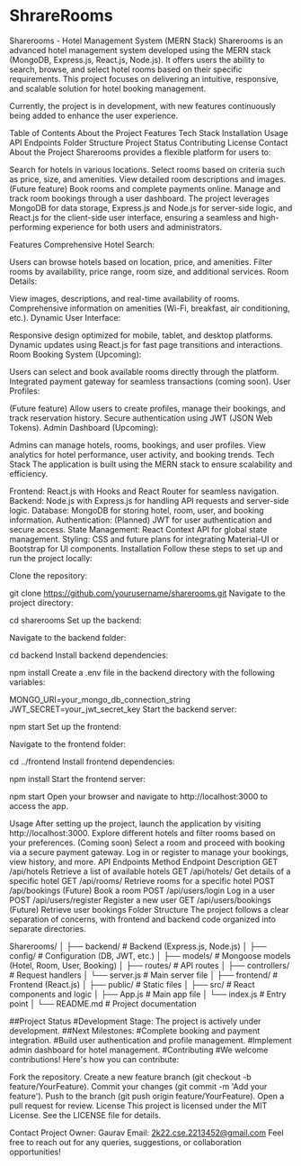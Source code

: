 ﻿# ShrareRooms
Sharerooms - Hotel Management System (MERN Stack)
Sharerooms is an advanced hotel management system developed using the MERN stack (MongoDB, Express.js, React.js, Node.js). It offers users the ability to search, browse, and select hotel rooms based on their specific requirements. This project focuses on delivering an intuitive, responsive, and scalable solution for hotel booking management.

Currently, the project is in development, with new features continuously being added to enhance the user experience.

Table of Contents
About the Project
Features
Tech Stack
Installation
Usage
API Endpoints
Folder Structure
Project Status
Contributing
License
Contact
About the Project
Sharerooms provides a flexible platform for users to:

Search for hotels in various locations.
Select rooms based on criteria such as price, size, and amenities.
View detailed room descriptions and images.
(Future feature) Book rooms and complete payments online.
Manage and track room bookings through a user dashboard.
The project leverages MongoDB for data storage, Express.js and Node.js for server-side logic, and React.js for the client-side user interface, ensuring a seamless and high-performing experience for both users and administrators.

Features
Comprehensive Hotel Search:

Users can browse hotels based on location, price, and amenities.
Filter rooms by availability, price range, room size, and additional services.
Room Details:

View images, descriptions, and real-time availability of rooms.
Comprehensive information on amenities (Wi-Fi, breakfast, air conditioning, etc.).
Dynamic User Interface:

Responsive design optimized for mobile, tablet, and desktop platforms.
Dynamic updates using React.js for fast page transitions and interactions.
Room Booking System (Upcoming):

Users can select and book available rooms directly through the platform.
Integrated payment gateway for seamless transactions (coming soon).
User Profiles:

(Future feature) Allow users to create profiles, manage their bookings, and track reservation history.
Secure authentication using JWT (JSON Web Tokens).
Admin Dashboard (Upcoming):

Admins can manage hotels, rooms, bookings, and user profiles.
View analytics for hotel performance, user activity, and booking trends.
Tech Stack
The application is built using the MERN stack to ensure scalability and efficiency.

Frontend: React.js with Hooks and React Router for seamless navigation.
Backend: Node.js with Express.js for handling API requests and server-side logic.
Database: MongoDB for storing hotel, room, user, and booking information.
Authentication: (Planned) JWT for user authentication and secure access.
State Management: React Context API for global state management.
Styling: CSS and future plans for integrating Material-UI or Bootstrap for UI components.
Installation
Follow these steps to set up and run the project locally:

Clone the repository:

git clone https://github.com/yourusername/sharerooms.git
Navigate to the project directory:

cd sharerooms
Set up the backend:

Navigate to the backend folder:

cd backend
Install backend dependencies:

npm install
Create a .env file in the backend directory with the following variables:

MONGO_URI=your_mongo_db_connection_string
JWT_SECRET=your_jwt_secret_key
Start the backend server:

npm start
Set up the frontend:

Navigate to the frontend folder:

cd ../frontend
Install frontend dependencies:

npm install
Start the frontend server:

npm start
Open your browser and navigate to http://localhost:3000 to access the app.

Usage
After setting up the project, launch the application by visiting http://localhost:3000.
Explore different hotels and filter rooms based on your preferences.
(Coming soon) Select a room and proceed with booking via a secure payment gateway.
Log in or register to manage your bookings, view history, and more.
API Endpoints
Method	Endpoint	Description
GET	/api/hotels	Retrieve a list of available hotels
GET	/api/hotels/
Get details of a specific hotel
GET	/api/rooms/
Retrieve rooms for a specific hotel
POST	/api/bookings	(Future) Book a room
POST	/api/users/login	Log in a user
POST	/api/users/register	Register a new user
GET	/api/users/bookings	(Future) Retrieve user bookings
Folder Structure
The project follows a clear separation of concerns, with frontend and backend code organized into separate directories.

Sharerooms/
│
├── backend/          # Backend (Express.js, Node.js)
│   ├── config/       # Configuration (DB, JWT, etc.)
│   ├── models/       # Mongoose models (Hotel, Room, User, Booking)
│   ├── routes/       # API routes
│   ├── controllers/  # Request handlers
│   └── server.js     # Main server file
│
├── frontend/         # Frontend (React.js)
│   ├── public/       # Static files
│   ├── src/          # React components and logic
│   ├── App.js        # Main app file
│   └── index.js      # Entry point
│
└── README.md         # Project documentation


##Project Status
#Development Stage: The project is actively under development.
##Next Milestones:
#Complete booking and payment integration.
#Build user authentication and profile management.
#Implement admin dashboard for hotel management.
#Contributing
#We welcome contributions! Here's how you can contribute:

Fork the repository.
Create a new feature branch (git checkout -b feature/YourFeature).
Commit your changes (git commit -m 'Add your feature').
Push to the branch (git push origin feature/YourFeature).
Open a pull request for review.
License
This project is licensed under the MIT License. See the LICENSE file for details.

Contact
Project Owner: Gaurav
Email: 2k22.cse.2213452@gmail.com
Feel free to reach out for any queries, suggestions, or collaboration opportunities!

